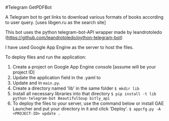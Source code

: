 #Telegram GetPDFBot 

A Telegram bot to get links to download various formats of books according to user query.
[uses libgen.ru as the search site]

This bot uses the python telegram-bot-API wrapper made by leandrotoledo
(https://github.com/leandrotoledo/python-telegram-bot)

I have used Google App Engine as the server to host the files.

To deploy files and run the application:

1. Create a project on Google App Engine console [assume <PROJECT-ID> will be your project ID]
2. Update the application field in the .yaml to <PROJECT-ID>
3. Update <TELEGRAM API KEY> and <PROJECT-ID>  in `main.py`.
4. Create a directory named 'lib' in the same folder 
    `$ mkdir lib`
5. Install all necessary libraries into that directory
    `$ pip install -t lib python-telegram-bot BeautifulSoup bitly_api`
6. To deploy the files to your server, use the command below or install GAE Launcher and put your directory in it and click 'Deploy'.
    `$ appcfg.py -A <PROJECT-ID> update .`
